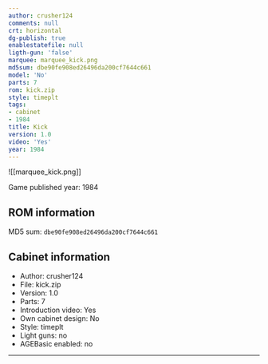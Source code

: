 ```yaml
---
author: crusher124
comments: null
crt: horizontal
dg-publish: true
enablestatefile: null
ligth-gun: 'false'
marquee: marquee_kick.png
md5sum: dbe90fe908ed26496da200cf7644c661
model: 'No'
parts: 7
rom: kick.zip
style: timeplt
tags:
- cabinet
- 1984
title: Kick
version: 1.0
video: 'Yes'
year: 1984
---
```


![[marquee_kick.png]]

Game published year: 1984

## ROM information

MD5 sum: `dbe90fe908ed26496da200cf7644c661` 

## Cabinet information

- Author: crusher124
- File: kick.zip
- Version: 1.0
- Parts: 7
- Introduction video: Yes
- Own cabinet design: No
- Style: timeplt
- Light guns: no
- AGEBasic enabled: no

---

